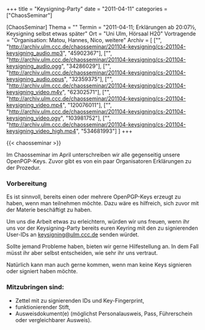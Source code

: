 +++
title = "Keysigning-Party"
date = "2011-04-11"
categories = ["ChaosSeminar"]

[ChaosSeminar]
Thema = ""
Termin = "2011-04-11; Erklärungen ab 20:07½, Keysigning selbst etwas später"
Ort = "Uni Ulm, Hörsaal H20"
Vortragende = "Organisation: Matou, Hannes, Nico, weitere"
Archiv = [
	["", "http://archiv.ulm.ccc.de/chaosseminar/201104-keysigning/cs-201104-keysigning_audio.mp3", "45902367"],
	["", "http://archiv.ulm.ccc.de/chaosseminar/201104-keysigning/cs-201104-keysigning_audio.ogg", "34286029"],
	["", "http://archiv.ulm.ccc.de/chaosseminar/201104-keysigning/cs-201104-keysigning_audio.opus", "32359375"],
	["", "http://archiv.ulm.ccc.de/chaosseminar/201104-keysigning/cs-201104-keysigning_video.m4v", "62302571"],
	["", "http://archiv.ulm.ccc.de/chaosseminar/201104-keysigning/cs-201104-keysigning_video.mp4", "120076011"],
	["", "http://archiv.ulm.ccc.de/chaosseminar/201104-keysigning/cs-201104-keysigning_video.ogv", "103981752"],
	["", "http://archiv.ulm.ccc.de/chaosseminar/201104-keysigning/cs-201104-keysigning_video_high.mp4", "534681993"]
	]
+++

{{< chaosseminar >}}

Im Chaosseminar im April unterschreiben wir alle gegenseitig unsere OpenPGP-Keys.
Zuvor gibt es von ein paar Organisatoren Erklärungen zu der Prozedur.

### Vorbereitung

Es ist sinnvoll, bereits einen oder mehrere OpenPGP-Keys erzeugt zu haben, wenn man teilnehmen möchte. Dazu wäre es hilfreich, sich zuvor mit der Materie beschäftigt zu haben.

Um uns die Arbeit etwas zu erleichtern, würden wir uns freuen, wenn ihr uns vor der Keysigning-Party bereits euren Keyring mit den zu signierenden User-IDs an <keysigning@ulm.ccc.de> senden würdet.

Sollte jemand Probleme haben, bieten wir gerne Hilfestellung an. In dem Fall müsst ihr aber selbst entscheiden, wie sehr ihr uns vertraut.

Natürlich kann man auch gerne kommen, wenn man keine Keys signieren oder signiert haben möchte.

### Mitzubringen sind:

- Zettel mit zu signierenden IDs und Key-Fingerprint,
- funktionierender Stift,
- Ausweisdokument(e) (möglichst Personalausweis, Pass, Führerschein oder vergleichbarer Ausweis).
